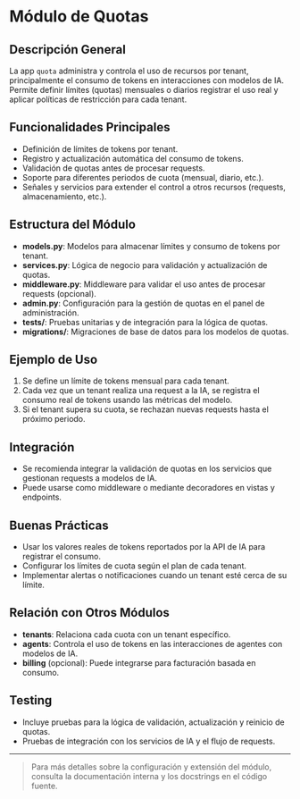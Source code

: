 # Módulo de Quotas

## Descripción General
La app `quota` administra y controla el uso de recursos por tenant, principalmente el consumo de tokens en interacciones con modelos de IA. Permite definir límites (quotas) mensuales o diarios registrar el uso real y aplicar políticas de restricción para cada tenant.

## Funcionalidades Principales

- Definición de límites de tokens por tenant.
- Registro y actualización automática del consumo de tokens.
- Validación de quotas antes de procesar requests.
- Soporte para diferentes periodos de cuota (mensual, diario, etc.).
- Señales y servicios para extender el control a otros recursos (requests, almacenamiento, etc.).

## Estructura del Módulo

- **models.py**: Modelos para almacenar límites y consumo de tokens por tenant.
- **services.py**: Lógica de negocio para validación y actualización de quotas.
- **middleware.py**: Middleware para validar el uso antes de procesar requests (opcional).
- **admin.py**: Configuración para la gestión de quotas en el panel de administración.
- **tests/**: Pruebas unitarias y de integración para la lógica de quotas.
- **migrations/**: Migraciones de base de datos para los modelos de quotas.

## Ejemplo de Uso

1. Se define un límite de tokens mensual para cada tenant.
2. Cada vez que un tenant realiza una request a la IA, se registra el consumo real de tokens usando las métricas del modelo.
3. Si el tenant supera su cuota, se rechazan nuevas requests hasta el próximo periodo.

## Integración

- Se recomienda integrar la validación de quotas en los servicios que gestionan requests a modelos de IA.
- Puede usarse como middleware o mediante decoradores en vistas y endpoints.

## Buenas Prácticas

- Usar los valores reales de tokens reportados por la API de IA para registrar el consumo.
- Configurar los límites de cuota según el plan de cada tenant.
- Implementar alertas o notificaciones cuando un tenant esté cerca de su límite.

## Relación con Otros Módulos

- **tenants**: Relaciona cada cuota con un tenant específico.
- **agents**: Controla el uso de tokens en las interacciones de agentes con modelos de IA.
- **billing** (opcional): Puede integrarse para facturación basada en consumo.

## Testing

- Incluye pruebas para la lógica de validación, actualización y reinicio de quotas.
- Pruebas de integración con los servicios de IA y el flujo de requests.

---

> Para más detalles sobre la configuración y extensión del módulo, consulta la documentación interna y los docstrings en el código fuente.
